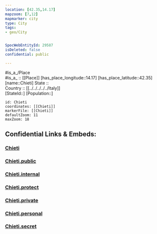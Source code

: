```yaml
---
location: [42.35,14.17] 
mapzoom: [7,12] 
mapmarker: city 
type: City
tags:
- geo/City


SpocWebEntityId: 29587
isDeleted: false
confidential: public

---
```

#is_a_/Place  
#is_a_ :: [[Place]] 
[has_place_longitude::14.17] 
[has_place_latitude::42.35] 
[name::Chieti] 
State ::  
Country :: [[../../../../../Italy]]  
[StateId::] 
[Population::] 



```leaflet
id: Chieti
coordinates: [[Chieti]] 
markerFile: [[Chieti]] 
defaultZoom: 11 
maxZoom: 18
```


## Confidential Links & Embeds: 

### [Chieti](/_Standards/Earth/Continent/Europe/Europe~South/Italy/regions~Italy/Abruzzo/Chieti/City/Chieti.md) 

### [Chieti.public](/_public/Earth/Continent/Europe/Europe~South/Italy/regions~Italy/Abruzzo/Chieti/City/Chieti.public.md) 

### [Chieti.internal](/_internal/Earth/Continent/Europe/Europe~South/Italy/regions~Italy/Abruzzo/Chieti/City/Chieti.internal.md) 

### [Chieti.protect](/_protect/Earth/Continent/Europe/Europe~South/Italy/regions~Italy/Abruzzo/Chieti/City/Chieti.protect.md) 

### [Chieti.private](/_private/Earth/Continent/Europe/Europe~South/Italy/regions~Italy/Abruzzo/Chieti/City/Chieti.private.md) 

### [Chieti.personal](/_personal/Earth/Continent/Europe/Europe~South/Italy/regions~Italy/Abruzzo/Chieti/City/Chieti.personal.md) 

### [Chieti.secret](/_secret/Earth/Continent/Europe/Europe~South/Italy/regions~Italy/Abruzzo/Chieti/City/Chieti.secret.md)

